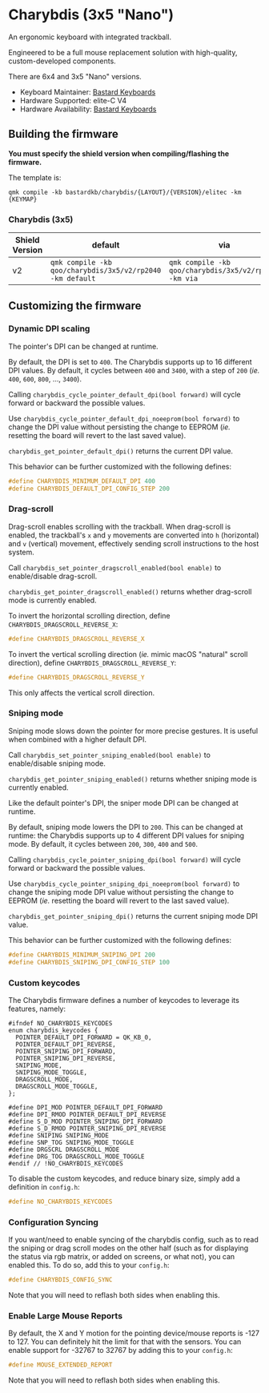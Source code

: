 # Charybdis (3x5 "Nano")

An ergonomic keyboard with integrated trackball.

Engineered to be a full mouse replacement solution with high-quality, custom-developed components.

There are 6x4 and 3x5 "Nano" versions.

- Keyboard Maintainer: [Bastard Keyboards](https://github.com/Bastardkb)
- Hardware Supported: elite-C V4
- Hardware Availability: [Bastard Keyboards](https://bastardkb.com)

## Building the firmware

**You must specify the shield version when compiling/flashing the firmware.**

The template is:

```shell
qmk compile -kb bastardkb/charybdis/{LAYOUT}/{VERSION}/elitec -km {KEYMAP}
```

### Charybdis (3x5)

| Shield Version | default                                                         | via                                                         |
| -------------- | --------------------------------------------------------------- | ----------------------------------------------------------- |
| v2             | `qmk compile -kb qoo/charybdis/3x5/v2/rp2040 -km default` | `qmk compile -kb qoo/charybdis/3x5/v2/rp2040 -km via` |

## Customizing the firmware

### Dynamic DPI scaling

The pointer's DPI can be changed at runtime.

By default, the DPI is set to `400`. The Charybdis supports up to 16 different DPI values. By default, it cycles between `400` and `3400`, with a step of `200` (_ie._ `400`, `600`, `800`, …, `3400`).

Calling `charybdis_cycle_pointer_default_dpi(bool forward)` will cycle forward or backward the possible values.

Use `charybdis_cycle_pointer_default_dpi_noeeprom(bool forward)` to change the DPI value without persisting the change to EEPROM (_ie._ resetting the board will revert to the last saved value).

`charybdis_get_pointer_default_dpi()` returns the current DPI value.

This behavior can be further customized with the following defines:

```c
#define CHARYBDIS_MINIMUM_DEFAULT_DPI 400
#define CHARYBDIS_DEFAULT_DPI_CONFIG_STEP 200
```

### Drag-scroll

Drag-scroll enables scrolling with the trackball. When drag-scroll is enabled, the trackball's `x` and `y` movements are converted into `h` (horizontal) and `v` (vertical) movement, effectively sending scroll instructions to the host system.

Call `charybdis_set_pointer_dragscroll_enabled(bool enable)` to enable/disable drag-scroll.

`charybdis_get_pointer_dragscroll_enabled()` returns whether drag-scroll mode is currently enabled.

To invert the horizontal scrolling direction, define `CHARYBDIS_DRAGSCROLL_REVERSE_X`:

```c
#define CHARYBDIS_DRAGSCROLL_REVERSE_X
```

To invert the vertical scrolling direction (_ie._ mimic macOS "natural" scroll direction), define `CHARYBDIS_DRAGSCROLL_REVERSE_Y`:

```c
#define CHARYBDIS_DRAGSCROLL_REVERSE_Y
```

This only affects the vertical scroll direction.

### Sniping mode

Sniping mode slows down the pointer for more precise gestures. It is useful when combined with a higher default DPI.

Call `charybdis_set_pointer_sniping_enabled(bool enable)` to enable/disable sniping mode.

`charybdis_get_pointer_sniping_enabled()` returns whether sniping mode is currently enabled.

Like the default pointer's DPI, the sniper mode DPI can be changed at runtime.

By default, sniping mode lowers the DPI to `200`. This can be changed at runtime: the Charybdis supports up to 4 different DPI values for sniping mode. By default, it cycles between `200`, `300`, `400` and `500`.

Calling `charybdis_cycle_pointer_sniping_dpi(bool forward)` will cycle forward or backward the possible values.

Use `charybdis_cycle_pointer_sniping_dpi_noeeprom(bool forward)` to change the sniping mode DPI value without persisting the change to EEPROM (_ie._ resetting the board will revert to the last saved value).

`charybdis_get_pointer_sniping_dpi()` returns the current sniping mode DPI value.

This behavior can be further customized with the following defines:

```c
#define CHARYBDIS_MINIMUM_SNIPING_DPI 200
#define CHARYBDIS_SNIPING_DPI_CONFIG_STEP 100
```

### Custom keycodes

The Charybdis firmware defines a number of keycodes to leverage its features, namely:

```
#ifndef NO_CHARYBDIS_KEYCODES
enum charybdis_keycodes {
  POINTER_DEFAULT_DPI_FORWARD = QK_KB_0,
  POINTER_DEFAULT_DPI_REVERSE,
  POINTER_SNIPING_DPI_FORWARD,
  POINTER_SNIPING_DPI_REVERSE,
  SNIPING_MODE,
  SNIPING_MODE_TOGGLE,
  DRAGSCROLL_MODE,
  DRAGSCROLL_MODE_TOGGLE,
};

#define DPI_MOD POINTER_DEFAULT_DPI_FORWARD
#define DPI_RMOD POINTER_DEFAULT_DPI_REVERSE
#define S_D_MOD POINTER_SNIPING_DPI_FORWARD
#define S_D_RMOD POINTER_SNIPING_DPI_REVERSE
#define SNIPING SNIPING_MODE
#define SNP_TOG SNIPING_MODE_TOGGLE
#define DRGSCRL DRAGSCROLL_MODE
#define DRG_TOG DRAGSCROLL_MODE_TOGGLE
#endif // !NO_CHARYBDIS_KEYCODES
```

To disable the custom keycodes, and reduce binary size, simply add a definition in `config.h`:

```c
#define NO_CHARYBDIS_KEYCODES
```

### Configuration Syncing

If you want/need to enable syncing of the charybdis config, such as to read the sniping or drag scroll modes on the other half (such as for displaying the status via rgb matrix, or added on screens, or what not), you can enabled this. To do so, add this to your `config.h`:

```c
#define CHARYBDIS_CONFIG_SYNC
```

Note that you will need to reflash both sides when enabling this.

### Enable Large Mouse Reports

By default, the X and Y motion for the pointing device/mouse reports is -127 to 127. You can definitely hit the limit for that with the sensors. You can enable support for -32767 to 32767 by adding this to your `config.h`:

```c
#define MOUSE_EXTENDED_REPORT
```

Note that you will need to reflash both sides when enabling this.
